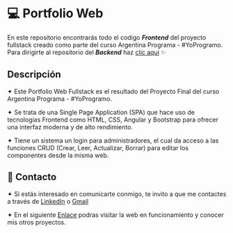 # 💻 Portfolio Web 

En este repositorio encontrarás todo el codigo ***Frontend*** del proyecto fullstack creado como parte del curso Argentina Programa - #YoProgramo. 
Para dirigirte al repositorio del ***Backend*** haz [clic aquí](https://github.com/AlanCastroCoelho/Portfolio-Backend-Final) ✨

## Descripción

✦ Este Portfolio Web Fullstack es el resultado del Proyecto Final del curso Argentina Programa - #YoProgramo. 

✦ Se trata de una Single Page Application (SPA) que hace uso de tecnologías Frontend como HTML, CSS, Angular y Bootstrap para ofrecer una interfaz moderna y de alto rendimiento.

✦ Tiene un sistema un login para administradores, el cual da acceso a las funciones CRUD (Crear, Leer, Actualizar, Borrar) para editar los componentes desde la misma web. 

## 📩 Contacto

✦ Si estás interesado en comunicarte conmigo, te invito a que me contactes a través de [LinkedIn](https://www.linkedin.com/in/alan-castro-coelho-6bb6441a2/) o [Gmail](mailto:alancasstrocoelho@gmail.com)

✦ En el siguiente [Enlace](https://portfolioalancoelho-a164e.web.app/portfolio) podras visitar la web en funcionamiento y conocer mis otros proyectos.

